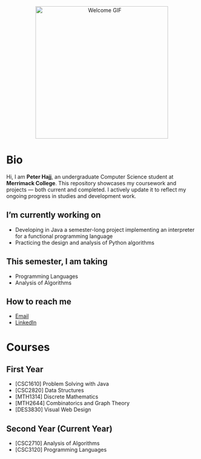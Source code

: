 <div align="center">
  <img src="https://media.giphy.com/media/v1.Y2lkPWVjZjA1ZTQ3dXNnZnp6Y2FpZzJmeHE3bHB3M2ljeHNhdDN0MGw2NnNvNGN4dHFtcCZlcD12MV9naWZzX3NlYXJjaCZjdD1n/QYkX9IMHthYn0Y3pcG/giphy.gif" alt="Welcome GIF" width="350">
</div>

# Bio
Hi, I am **Peter Hajj**, an undergraduate Computer Science student at **Merrimack College**. This repository showcases my coursework and projects — both current and completed. I actively update it to reflect my ongoing progress in studies and development work.

## I’m currently working on
* Developing in Java a semester-long project implementing an interpreter for a functional programming language  
* Practicing the design and analysis of Python algorithms

## This semester, I am taking
* Programming Languages  
* Analysis of Algorithms

## How to reach me
* [Email](mailto:hajjp@merrimack.edu)  
* [LinkedIn](https://www.linkedin.com/in/hajjpeter/)

# Courses

## First Year
* [CSC1610] Problem Solving with Java  
* [CSC2820] Data Structures  
* [MTH1314] Discrete Mathematics  
* [MTH2644] Combinatorics and Graph Theory  
* [DES3830] Visual Web Design

## Second Year (Current Year)
* [CSC2710] Analysis of Algorithms  
* [CSC3120] Programming Languages
